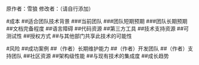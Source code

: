 原作者：雪狼 修改者：（请自行添加）

#成本
##适合团队技术背景
###当前团队
###团队短期预期
###团队长期预期
##文档完备程度
##语言障碍
##代码资源
##第三方工具
##技术支持资源
##可测试性
##授权方式
##与其他部门共享此技术的可能性

#风险
##成功案例
##（作者）长期维护能力
##（作者）开发团队
##（作者）支持团队
##社区资源
##架构级性能
##与现有技术的集成度
##成长趋势
